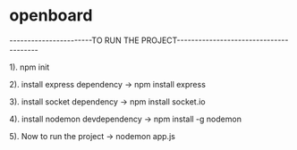 # openboard
-----------------------TO RUN THE PROJECT---------------------------------------

1). npm init

2). install express dependency -> npm install express

3). install socket dependency -> npm install socket.io

4). install nodemon devdependency -> npm install -g nodemon

5). Now to  run the project -> nodemon app.js


